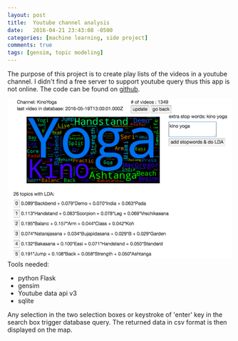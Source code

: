 ```yaml
---
layout: post
title:  Youtube channel analysis
date:   2016-04-21 23:43:08 -0500
categories: [machine learning, side project]
comments: true
tags: [gensim, topic modeling]
---
```


The purpose of this project is to create play lists of the videos in a youtube channel. 
I didn't find a free server to support youtube query thus this app is not online. 
The code can be found  on [github][git].
  <div class="wrapper">
    <div class="footer-col-wrapper">
      <div class="footer-col footer-col-1">
        <img src='/assets/youtube.png'>
      </div>
      <div class="footer-col footer-col-1">
      Tools needed:
      <ul>
      <li> python Flask </li>
      <li>gensim</li>
      <li>Youtube data api v3</li>
      <li>sqlite</li>
      </ul>
      Any selection in the two selection boxes or keystroke of 'enter' key in the search box trigger database query. 
      The returned data in csv format is then displayed on the map.  
      </div>
    </div>
  </div>

[git]: https://github.com/nosarthur/youtube-break-down

